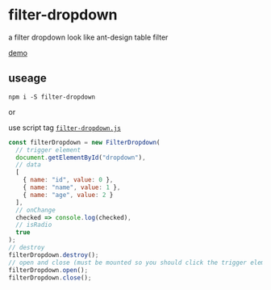 # filter-dropdown

a filter dropdown look like ant-design table filter

[demo](http://sbzy.me/filter-dropdown/)

## useage
`npm i -S filter-dropdown`

or

use script tag [`filter-dropdown.js`](https://github.com/zhangyu1818/filter-dropdown/releases/download/1.0.0/filter-dropdown.js)

``` javascript
const filterDropdown = new FilterDropdown(
  // trigger element
  document.getElementById("dropdown"),
  // data
  [
    { name: "id", value: 0 },
    { name: "name", value: 1 },
    { name: "age", value: 2 }
  ],
  // onChange
  checked => console.log(checked),
  // isRadio
  true
);
// destroy
filterDropdown.destroy();
// open and close (must be mounted so you should click the trigger element first)
filterDropdown.open();
filterDropdown.close();
```

